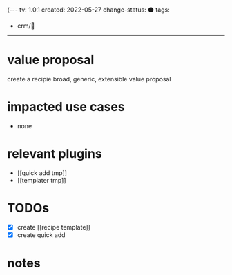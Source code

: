 (---
tv: 1.0.1
created: 2022-05-27
change-status: ⚫
tags:
  - crm/🌱
---

# value proposal
create a recipie
broad, generic, extensible value proposal

# impacted use cases
- none

# relevant plugins
- [[quick add tmp]]
- [[templater tmp]]

# TODOs
- [x] create [[recipe template]]
- [x] create quick add

# notes

